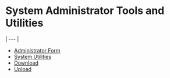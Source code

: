 # System Administrator Tools and Utilities 
| --- |

- [Administrator Form](<7df4.md>)
- [System Utilities](<7mk0.md>)
- [Download](<7mr4.md>)
- [Upload](<7po0.md>)